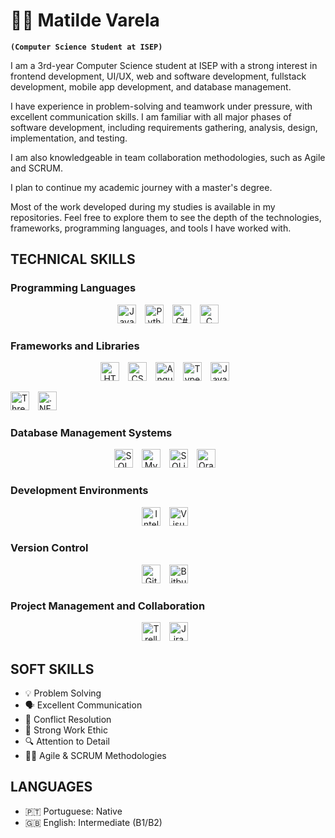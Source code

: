 # 🧙‍♀️ Matilde Varela

**`(Computer Science Student at ISEP)`**

I am a 3rd-year Computer Science student at ISEP with a strong interest in frontend development, UI/UX, web and software development, fullstack development, mobile app development, and database management.

I have experience in problem-solving and teamwork under pressure, with excellent communication skills. I am familiar with all major phases of software development, including requirements gathering, analysis, design, implementation, and testing.

I am also knowledgeable in team collaboration methodologies, such as Agile and SCRUM.

I plan to continue my academic journey with a master's degree.

Most of the work developed during my studies is available in my repositories. Feel free to explore them to see the depth of the technologies, frameworks, programming languages, and tools I have worked with.


## TECHNICAL SKILLS

### Programming Languages

<p style="text-align: center;">
  <img alt="Java" width="30px" style="margin-right: 10px;" src="https://cdn.jsdelivr.net/gh/devicons/devicon@latest/icons/java/java-original.svg" />
  <img alt="Python" width="30px" style="margin-right: 10px;" src="https://cdn.jsdelivr.net/gh/devicons/devicon@latest/icons/python/python-original.svg" />
  <img alt="C#" width="30px" style="margin-right: 10px;" src="https://cdn.jsdelivr.net/gh/devicons/devicon@latest/icons/csharp/csharp-original.svg" />
  <img alt="C" width="30px" src="https://cdn.jsdelivr.net/gh/devicons/devicon@latest/icons/c/c-original.svg" />
</p>

### Frameworks and Libraries

<p style="text-align: center;"> <img alt="HTML" width="30px" style="padding-right:10px;" src="https://cdn.jsdelivr.net/gh/devicons/devicon/icons/html5/html5-original.svg" /> <img alt="CSS" width="30px" style="padding-right:10px;" src="https://cdn.jsdelivr.net/gh/devicons/devicon/icons/css3/css3-original.svg" /> <img alt="Angular" width="30px" style="padding-right:10px;" src="https://cdn.jsdelivr.net/gh/devicons/devicon/icons/angularjs/angularjs-original.svg" /> <img alt="TypeScript" width="30px" style="padding-right:10px;" src="https://cdn.jsdelivr.net/gh/devicons/devicon/icons/typescript/typescript-original.svg" /> <img alt="JavaScript" width="30px" style="padding-right:10px;" src="https://cdn.jsdelivr.net/gh/devicons/devicon/icons/javascript/javascript-original.svg" /> 
  
<i class="devicon-threejs-original-wordmark"></i>
          
  
  <img alt="Three.js" width="30px" style="padding-right:10px;" src="https://cdn.jsdelivr.net/gh/devicons/devicon/icons/threejs/threejs-original.svg" /> <img alt=".NET" width="30px" style="padding-right:10px;" src="https://cdn.jsdelivr.net/gh/devicons/devicon/icons/dotnetcore/dotnetcore-original.svg" /> </p>


### Database Management Systems

<p style="text-align: center;">
<img alt="SQL Developer" width="30px" style="padding-right:10px;" src="https://cdn.jsdelivr.net/gh/devicons/devicon@latest/icons/sqldeveloper/sqldeveloper-original.svg" />
<img alt="MySQL" width="30px" style="padding-right:10px;" src="https://cdn.jsdelivr.net/gh/devicons/devicon@latest/icons/mysql/mysql-original.svg" />
<img alt="SQLite" width="30px" style="padding-right:10px;" src="https://cdn.jsdelivr.net/gh/devicons/devicon@latest/icons/sqlite/sqlite-original.svg" />
<img alt="Oracle" width="30px" style="padding-right:10px;" src="https://cdn.jsdelivr.net/gh/devicons/devicon@latest/icons/oracle/oracle-original.svg" />
</p>


### Development Environments

<p style="text-align: center;">
<img alt="IntelliJ" width="30px" style="padding-right:10px;" src="https://cdn.jsdelivr.net/gh/devicons/devicon@latest/icons/intellij/intellij-original.svg" />
<img alt="Visual Studio Code" width="30px" style="padding-right:10px;" src="https://cdn.jsdelivr.net/gh/devicons/devicon@latest/icons/vscode/vscode-original.svg" />
</p>

### Version Control

<p style="text-align: center;">
<img alt="Git" width="30px" style="padding-right:10px;" src="https://cdn.jsdelivr.net/gh/devicons/devicon@latest/icons/git/git-original.svg" />       
<img alt="Bitbucket" width="30px" style="padding-right:10px;" src="https://cdn.jsdelivr.net/gh/devicons/devicon@latest/icons/bitbucket/bitbucket-original.svg" />
</p>

### Project Management and Collaboration

<p style="text-align: center;">
<img alt="Trello" width="30px" style="padding-right:10px;" src="https://cdn.jsdelivr.net/gh/devicons/devicon@latest/icons/trello/trello-original.svg" />
<img alt="Jira" width="30px" style="padding-right:10px;" src="https://cdn.jsdelivr.net/gh/devicons/devicon@latest/icons/jira/jira-original.svg" />
</p>
 
## SOFT SKILLS
- 💡 Problem Solving
- 🗣️ Excellent Communication
- 🔄 Conflict Resolution
- 💪 Strong Work Ethic
- 🔍 Attention to Detail
- 🏃‍♂️ Agile & SCRUM Methodologies
 
## LANGUAGES
- 🇵🇹 Portuguese: Native
- 🇬🇧 English: Intermediate (B1/B2)
